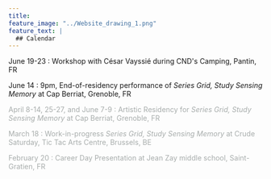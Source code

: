 ```yaml
---
title: 
feature_image: "../Website_drawing_1.png"
feature_text: |
  ## Calendar
---
```


June 19-23 : Workshop with César Vayssié during CND's Camping, Pantin, FR

June 14 : 9pm, End-of-residency performance of *Series Grid, Study Sensing Memory* at Cap Berriat, Grenoble, FR

<span style="color:#a8adac">April 8-14, 25-27, and June 7-9 : Artistic Residency for *Series Grid, Study Sensing Memory*  at Cap Berriat, Grenoble, FR</span>

<span style="color:#a8adac">March 18 : Work-in-progress *Series Grid, Study Sensing Memory* at Crude Saturday, Tic Tac Arts Centre, Brussels, BE</span>

<span style="color:#a8adac">February 20 : Career Day Presentation at Jean Zay middle school, Saint-Gratien, FR</span>
